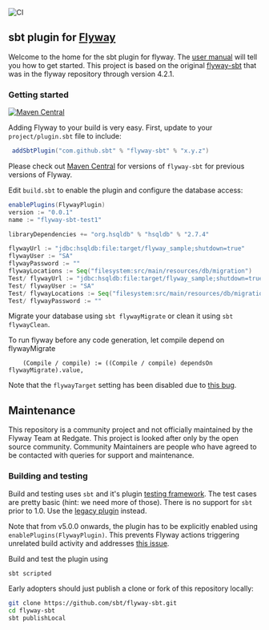 ![CI](https://github.com/sbt/flyway-sbt/workflows/CI/badge.svg)

## sbt plugin for [Flyway](https://flywaydb.org)

Welcome to the home for the sbt plugin for flyway. The [user manual](https://davidmweber.github.io/flyway-sbt-docs/)
will tell you how to get started. This project is based on the original 
[flyway-sbt](https://github.com/flyway/flyway/tree/flyway-4.2.0/flyway-sbt) that was in the flyway repository through 
version 4.2.1.

### Getting started

[![Maven Central](https://img.shields.io/maven-central/v/com.github.sbt/flyway-sbt_2.12_1.0)](https://search.maven.org/#search%7Cga%7C1%7Cg%3A%22com.github.sbt%22%20AND%20a%3A%22flyway-sbt_2.12_1.0%22)

Adding Flyway to your build is very easy. First, update to your `project/plugin.sbt` file to include:

```sbt
 addSbtPlugin("com.github.sbt" % "flyway-sbt" % "x.y.z")
```
Please check out [Maven Central](https://repo1.maven.org/maven2/com/github/sbt/flyway-sbt_2.12_1.0/) 
for versions of `flyway-sbt` for previous versions of Flyway.

Edit `build.sbt` to enable the plugin and configure the database access:
```sbt
enablePlugins(FlywayPlugin)
version := "0.0.1"
name := "flyway-sbt-test1"

libraryDependencies += "org.hsqldb" % "hsqldb" % "2.7.4"

flywayUrl := "jdbc:hsqldb:file:target/flyway_sample;shutdown=true"
flywayUser := "SA"
flywayPassword := ""
flywayLocations := Seq("filesystem:src/main/resources/db/migration")
Test/ flywayUrl := "jdbc:hsqldb:file:target/flyway_sample;shutdown=true"
Test/ flywayUser := "SA"
Test/ flywayLocations := Seq("filesystem:src/main/resources/db/migration")
Test/ flywayPassword := ""
```

Migrate your database using `sbt flywayMigrate` or clean it using `sbt flywayClean`.

To run flyway before any code generation, let compile depend on flywayMigrate
```
    (Compile / compile) := ((Compile / compile) dependsOn flywayMigrate).value,
```

Note that the `flywayTarget` setting has been disabled due to [this bug](https://github.com/flyway/flyway/issues/1919).

## Maintenance
This repository is a community project and not officially maintained by the Flyway Team at Redgate.
This project is looked after only by the open source community. Community Maintainers are people who have agreed to be contacted with queries for support and maintenance.

### Building and testing
Build and testing uses `sbt` and it's plugin [testing framework](http://www.scala-sbt.org/1.x/docs/Testing-sbt-plugins.html). 
The test cases are pretty basic (hint: we need more of those). There is no support for `sbt` prior to 1.0. Use the 
[legacy plugin](https://github.com/flyway/flyway/tree/master/flyway-sbt) instead.

Note that from v5.0.0 onwards, the plugin has to be explicitly enabled using `enablePlugins(FlywayPlugin)`. This prevents
Flyway actions triggering unrelated build activity and addresses [this issue](https://github.com/flyway/flyway/issues/1329).

Build and test the plugin using

```bash
sbt scripted
```

Early adopters should just publish a clone or fork of this repository locally:
```bash
git clone https://github.com/sbt/flyway-sbt.git
cd flyway-sbt
sbt publishLocal
```
